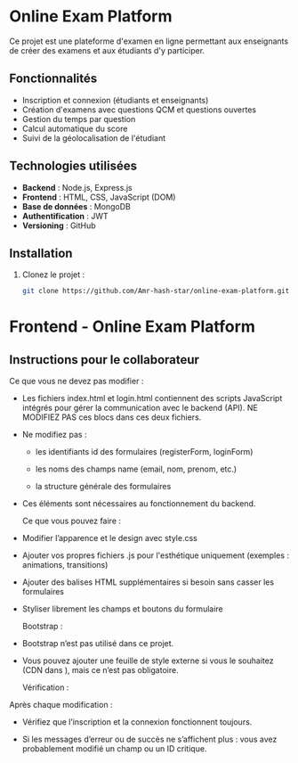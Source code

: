 # Online Exam Platform

Ce projet est une plateforme d'examen en ligne permettant aux enseignants de créer des examens et aux étudiants d'y participer.

## Fonctionnalités

- Inscription et connexion (étudiants et enseignants)
- Création d'examens avec questions QCM et questions ouvertes
- Gestion du temps par question
- Calcul automatique du score
- Suivi de la géolocalisation de l'étudiant

## Technologies utilisées

- **Backend** : Node.js, Express.js
- **Frontend** : HTML, CSS, JavaScript (DOM)
- **Base de données** : MongoDB
- **Authentification** : JWT
- **Versioning** : GitHub

## Installation

1. Clonez le projet :
   ```bash
   git clone https://github.com/Amr-hash-star/online-exam-platform.git


# Frontend - Online Exam Platform

## Instructions pour le collaborateur

   Ce que vous ne devez pas modifier :

- Les fichiers index.html et login.html contiennent des scripts JavaScript intégrés pour gérer la communication avec le backend (API).
 NE MODIFIEZ PAS ces blocs <script>...</script> dans ces deux fichiers.

- Ne modifiez pas :

   - les identifiants id des formulaires (registerForm, loginForm)

   - les noms des champs name (email, nom, prenom, etc.)

   - la structure générale des formulaires

- Ces éléments sont nécessaires au fonctionnement du backend.


   Ce que vous pouvez faire :

- Modifier l’apparence et le design avec style.css

- Ajouter vos propres fichiers .js pour l'esthétique uniquement (exemples : animations, transitions)

- Ajouter des balises HTML supplémentaires si besoin sans casser les formulaires

- Styliser librement les champs et boutons du formulaire


   Bootstrap :

- Bootstrap n’est pas utilisé dans ce projet.

- Vous pouvez ajouter une feuille de style externe si vous le souhaitez (CDN dans <head>), mais ce n’est pas obligatoire.


   Vérification :

Après chaque modification :

   - Vérifiez que l’inscription et la connexion fonctionnent toujours.

   - Si les messages d’erreur ou de succès ne s’affichent plus : vous avez probablement modifié un champ ou un ID critique.



